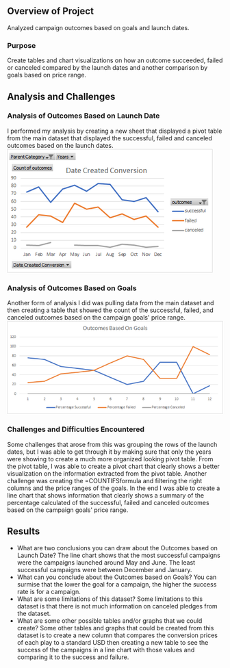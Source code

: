 ## Overview of Project
Analyzed campaign outcomes based on goals and launch dates.
### Purpose
Create tables and chart visualizations on how an outcome succeeded, failed or canceled compared by the launch dates and another comparison by goals based on price range.
## Analysis and Challenges

### Analysis of Outcomes Based on Launch Date
I performed my analysis by creating a new sheet that displayed a pivot table from the main dataset that displayed the successful, failed and canceled outcomes based on the launch dates. 
![Theater_Outcomes_vs_Launch.png](Theater_Outcomes_vs_Launch.png)

### Analysis of Outcomes Based on Goals
Another form of analysis I did was pulling data from the main dataset and then creating a table that showed the count of the successful, failed, and canceled outcomes based on the campaign goals' price range. 
![Outcomes_vs_Goals](Outcomes_vs_Goals.png)
### Challenges and Difficulties Encountered
Some challenges that arose from this was grouping the rows of the launch dates, but I was able to get through it by making sure that only the years were showing to create a much more organized looking pivot table. From the pivot table, I was able to create a pivot chart that clearly shows a better visualization on the information extracted from the pivot table. Another challenge was creating the =COUNTIFSformula and filtering the right columns and the price ranges of the goals. In the end I was able to create a line chart that shows information that clearly shows a summary of the percentage calculated of the successful, failed and canceled outcomes based on the campaign goals' price range.
## Results

- What are two conclusions you can draw about the Outcomes based on Launch Date?
The line chart shows that the most successful campaigns were the campaigns launched around May and June. The least successful campaigns were between December and January. 
- What can you conclude about the Outcomes based on Goals?
You can surmise that the lower the goal for a campaign, the higher the success rate is for a campaign.
- What are some limitations of this dataset?
Some limitations to this dataset is that there is not much information on canceled pledges from the dataset.
- What are some other possible tables and/or graphs that we could create?
Some other tables and graphs that could be created from this dataset is to create a new column that compares the conversion prices of each play to a standard USD then creating a new table to see the success of the campaigns in a line chart with those values and comparing it to the success and failure. 
